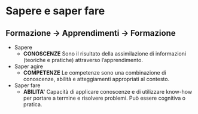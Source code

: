 # Sapere e saper fare

## Formazione -> Apprendimenti -> Formazione

* Sapere
  * **CONOSCENZE** Sono il risultato della assimilazione di informazioni (teoriche e pratiche) attraverso l’apprendimento.
* Saper agire
    * **COMPETENZE** Le competenze sono una combinazione di conoscenze, abilità e atteggiamenti appropriati al contesto.
* Saper fare
  * **ABILITA'** Capacità di  applicare conoscenze e di utilizzare know-how per portare a termine e risolvere problemi. Può essere cognitiva o pratica.